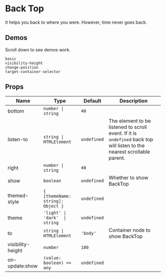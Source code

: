 # Back Top
<!--single-column-->
It helps you back to where you were. However, time never goes back.
## Demos
Scroll down to see demos work.

```demo
basic
visibility-height
change-position
target-container-selector
```

## Props
|Name|Type|Default|Description|
|-|-|-|-|
|bottom|`number \| string`|`40`||
|listen-to|`string \| HTMLElement`|`undefined`|The element to be listened to scroll event. If it is `undefined` back top will listen to the nearest scrollable parent.|
|right|`number \| string`|`40`||
|show|`boolean`|`undefined`|Whether to show BackTop|
|themed-style|`{ [themeName: string]: Object }`|`undefined`||
|theme|`'light' \| 'dark'  \| string`|`undefined`||
|to|`string \| HTMLElement`|`'body'`|Container node to show BackTop|
|visibility-height|`number`|`180`||
|on-update:show|`(value: boolean) => any`|`undefined`||
